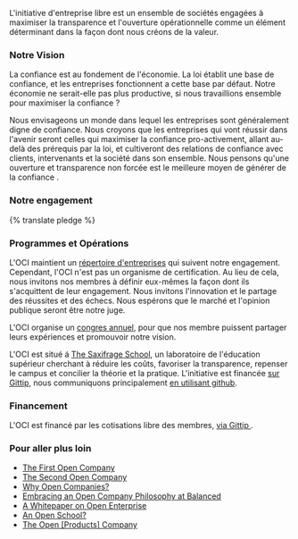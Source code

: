 L'initiative d'entreprise libre est un ensemble de sociétés engagées à
maximiser la transparence et l'ouverture opérationnelle comme un élément déterminant dans la façon dont
nous créons de la valeur.


### Notre Vision

La confiance est au fondement de l'économie. La loi établit une base de confiance,
et les entreprises fonctionnent a cette base par défaut.
Notre économie ne serait-elle pas plus productive, si nous travaillions
ensemble pour maximiser la confiance ?

Nous envisageons un monde dans lequel les entreprises sont généralement digne de confiance. Nous croyons
que les entreprises qui vont réussir dans l'avenir seront celles qui
maximiser la confiance pro-activement, allant au-delà des prérequis par la loi, et cultiveront
des relations de confiance avec clients, intervenants et la société dans son ensemble. Nous
pensons qu'une ouverture et transparence non forcée est le meilleure
moyen de générer de la confiance .

### Notre engagement

{% translate pledge %}


### Programmes et Opérations

L'OCI maintient un [répertoire d'entreprises](/directory/) qui suivent notre
engagement. Cependant, l'OCI n'est pas un organisme de certification. Au lieu de cela, nous
invitons nos membres à définir eux-mêmes la façon dont ils s'acquittent de leur engagement.
Nous invitons l'innovation et le partage des réussites et des échecs. Nous espérons
que le marché et l'opinion publique seront être notre juge.

L'OCI organise un [congres annuel](/summit/), pour que nos membre puissent partager leurs
expériences et promouvoir notre vision.

L'OCI est situé á [The Saxifrage School](http://www.saxifrageschool.org/), un laboratoire de
l'éducation supérieur cherchant à réduire les coûts, favoriser la transparence, repenser le campus et
concilier la théorie et la pratique. L'initiative est financée [sur
Gittip](https://www.gittip.com/on/twitter/employeveryone/), nous communiquons
principalement [en utilisant github](https://github.com/opencompany/opencompany.github.io/issues).

### Financement

L'OCI est financé par les cotisations libre des membres, <a href=" https://www.gittip.com/opencompanybiz/">via Gittip </a>.

<div class="gittip-widget">
    <script data-gittip-username="opencompanybiz" src="//gttp.co/v1.js"></script>
</div>


### Pour aller plus loin

  - <a href="http://blog.gittip.com/post/26350459746/the-first-open-company">The First Open Company</a>
  - <a href="https://medium.com/building-gittip/4cbab7ca1a47">The Second Open Company</a>
  - <a href="https://medium.com/p/fdb74d1b4f0f/">Why Open Companies?</a>
  - <a href="https://www.balancedpayments.com/open">Embracing an Open Company Philosophy at Balanced</a>
  - <a href="/resources/whitepaper.pdf">A Whitepaper on Open Enterprise</a>
  - <a href="https://medium.com/the-saxifrage-school/1cc89b9de873">An Open School?</a>
  - <a href="http://theopencompany.net/pages/about-us">The Open [Products] Company</a>

